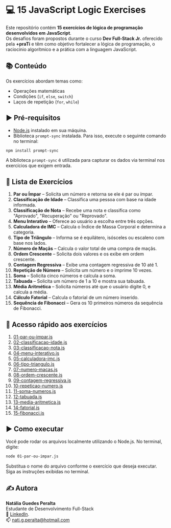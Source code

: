 # 💻 15 JavaScript Logic Exercises

Este repositório contém **15 exercícios de lógica de programação desenvolvidos em JavaScript**.  
Os desafios foram propostos durante o curso **Dev Full-Stack Jr.** oferecido pela **+praTi** e têm como objetivo fortalecer a lógica de programação, o raciocínio algorítmico e a prática com a linguagem JavaScript.

## 📚 Conteúdo

Os exercícios abordam temas como:

- Operações matemáticas
- Condições (`if`, `else`, `switch`)
- Laços de repetição (`for`, `while`)

## ▶️ Pré-requisitos

- [Node.js](https://nodejs.org) instalado em sua máquina.
- Biblioteca `prompt-sync` instalada. Para isso, execute o seguinte comando no terminal:

```bash
npm install prompt-sync
```

A biblioteca `prompt-sync` é utilizada para capturar os dados via terminal nos exercícios que exigem entrada.

## 📂 Lista de Exercícios

1. **Par ou Ímpar** – Solicita um número e retorna se ele é par ou ímpar.
2. **Classificação de Idade** – Classifica uma pessoa com base na idade informada.
3. **Classificação de Nota** – Recebe uma nota e classifica como "Aprovado", "Recuperação" ou "Reprovado".
4. **Menu Interativo** – Oferece ao usuário a escolha entre três opções.
5. **Calculadora de IMC** – Calcula o Índice de Massa Corporal e determina a categoria.
6. **Tipo de Triângulo** – Informa se é equilátero, isósceles ou escaleno com base nos lados.
7. **Número de Maçãs** – Calcula o valor total de uma compra de maçãs.
8. **Ordem Crescente** – Solicita dois valores e os exibe em ordem crescente.
9. **Contagem Regressiva** – Exibe uma contagem regressiva de 10 até 1.
10. **Repetição de Número** – Solicita um número e o imprime 10 vezes.
11. **Soma** – Solicita cinco números e calcula a soma.
12. **Tabuada** – Solicita um número de 1 a 10 e mostra sua tabuada.
13. **Média Aritmética** – Solicita números até que o usuário digite 0, e calcula a média.
14. **Cálculo Fatorial** – Calcula o fatorial de um número inserido.
15. **Sequência de Fibonacci** – Gera os 10 primeiros números da sequência de Fibonacci.

## 🔗 Acesso rápido aos exercícios

1. [01-par-ou-impar.js](./js-exercises/01-par-ou-impar.js)
2. [02-classificacao-idade.js](./js-exercises/02-classificacao-idade.js)
3. [03-classificacao-nota.js](./js-exercises/03-classificacao-nota.js)
4. [04-menu-interativo.js](./js-exercises/04-menu-interativo.js)
5. [05-calculadora-imc.js](./js-exercises/05-calculadora-imc.js)
6. [06-tipo-triangulo.js](./js-exercises/06-tipo-triangulo.js)
7. [07-numero-macas.js](./js-exercises/07-numero-macas.js)
8. [08-ordem-crescente.js](./js-exercises/08-ordem-crescente.js)
9. [09-contagem-regressiva.js](./js-exercises/09-contagem-regressiva.js)
10. [10-repeticao-numero.js](./js-exercises/10-repeticao-numero.js)
11. [11-soma-numeros.js](./js-exercises/11-soma-numeros.js)
12. [12-tabuada.js](./js-exercises/12-tabuada.js)
13. [13-media-aritmetica.js](./js-exercises/13-media-aritmetica.js)
14. [14-fatorial.js](./js-exercises/14-fatorial.js)
15. [15-fibonacci.js](./js-exercises/15-fibonacci.js)

## ▶️ Como executar

Você pode rodar os arquivos localmente utilizando o Node.js. No terminal, digite:

```bash
node 01-par-ou-impar.js
```
Substitua o nome do arquivo conforme o exercício que deseja executar.
Siga as instruções exibidas no terminal.

## ✍️ Autora

**Natália Guedes Peralta**<br>
Estudante de Desenvolvimento Full-Stack<br>
🔗 [LinkedIn](linkedin.com/in/natália-peralta-7534ba198).<br>
📫 [nati.g.peralta@hotmail.com](mailto:nati.g.peralta@hotmail.com)
